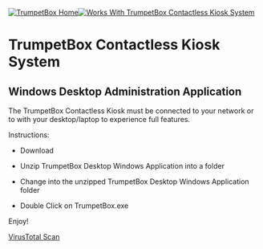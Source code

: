 [![TrumpetBox Home](https://trumpetbox.com/assets/images/home.svg)](https://trumpetbox.com)[![Works With TrumpetBox Contactless Kiosk System](https://trumpetbox.com/assets/images/trumpetbox-logo.svg)](https://trumpetbox.com)

# TrumpetBox Contactless Kiosk System
## Windows Desktop Administration Application

The TrumpetBox Contactless Kiosk must be connected to your network or to with your desktop/laptop to experience full features.


Instructions:

- Download

- Unzip TrumpetBox Desktop Windows Application into a folder

- Change into the unzipped TrumpetBox Desktop Windows Application folder

- Double Click on TrumpetBox.exe

Enjoy!

[VirusTotal Scan](https://www.virustotal.com/gui/url/ec4cfd8fb2dd5aac5232f9160a4d7c68d4ac57388669775990c3e05a3ff1f741/detection)
